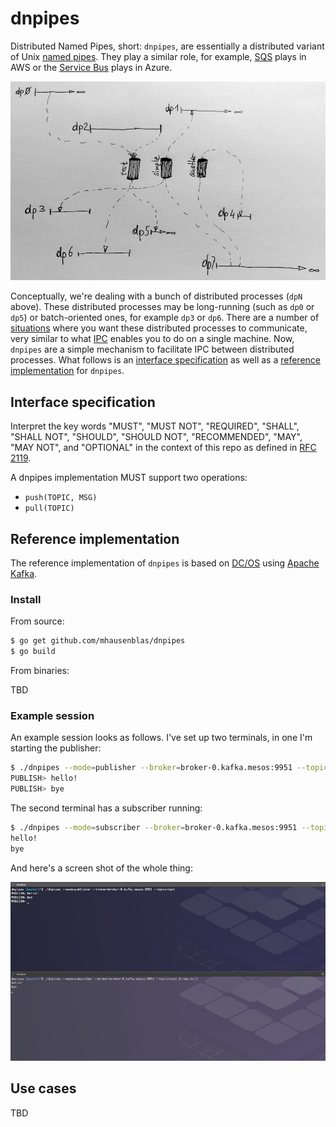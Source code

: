 # dnpipes

Distributed Named Pipes, short: `dnpipes`, are essentially a distributed variant of Unix [named pipes](http://en.wikipedia.org/wiki/Named_pipe). They play a similar role, for example, [SQS](https://aws.amazon.com/sqs/) plays in AWS or the [Service Bus](https://azure.microsoft.com/en-us/services/service-bus/) plays in Azure. 

![dnpipes concept](img/concept.png)

Conceptually, we're dealing with a bunch of distributed processes (`dpN` above). These distributed processes may be long-running (such as `dp0` or `dp5`) or batch-oriented ones, for example `dp3` or `dp6`. There are a number of [situations](#use-cases) where you want these distributed processes to communicate, very similar to what [IPC](http://tldp.org/LDP/lpg/node7.html) enables you to do on a single machine. Now, `dnpipes` are a simple mechanism to facilitate IPC between distributed processes. What follows is an [interface specification](#interface-specification) as well as a [reference implementation](#reference-implementation) for `dnpipes`.

## Interface specification

Interpret the key words "MUST", "MUST NOT", "REQUIRED", "SHALL", "SHALL NOT", "SHOULD", "SHOULD NOT", "RECOMMENDED", "MAY", "MAY NOT", and "OPTIONAL" in the context of this repo as defined in [RFC 2119](https://tools.ietf.org/html/rfc2119).

A dnpipes implementation MUST support two operations:

- `push(TOPIC, MSG)`
- `pull(TOPIC)`

## Reference implementation

The reference implementation of `dnpipes` is based on [DC/OS](https://dcos.io) using [Apache Kafka](http://kafka.apache.org/).

### Install

From source:

```bash
$ go get github.com/mhausenblas/dnpipes
$ go build
```

From binaries:

TBD

### Example session

An example session looks as follows. I've set up two terminals, in one I'm starting the publisher:

```bash
$ ./dnpipes --mode=publisher --broker=broker-0.kafka.mesos:9951 --topic=test
PUBLISH> hello!
PUBLISH> bye
```

The second terminal has a subscriber running:

```bash
$ ./dnpipes --mode=subscriber --broker=broker-0.kafka.mesos:9951 --topic=test 2>/dev/null
hello!
bye
```

And here's a screen shot of the whole thing:

![screen shot of example dnpipes session](img/example-session.png)

## Use cases

TBD